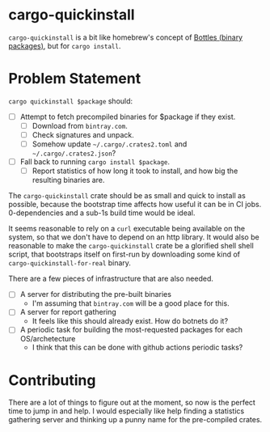 # cargo-quickinstall

`cargo-quickinstall` is a bit like homebrew's concept of [Bottles (binary packages)](https://docs.brew.sh/Bottles), but for `cargo install`.

# Problem Statement

`cargo quickinstall $package` should:

- [ ] Attempt to fetch precompiled binaries for \$package if they exist.
  - [ ] Download from `bintray.com`.
  - [ ] Check signatures and unpack.
  - [ ] Somehow update `~/.cargo/.crates2.toml` and `~/.cargo/.crates2.json`?
- [ ] Fall back to running `cargo install $package`.
  - [ ] Report statistics of how long it took to install, and how big the resulting binaries are.

The `cargo-quickinstall` crate should be as small and quick to install as possible, because the bootstrap time affects how useful it can be in CI jobs. 0-dependencies and a sub-1s build time would be ideal.

It seems reasonable to rely on a `curl` executable being available on the system, so that we don't have to depend on an http library. It would also be reasonable to make the `cargo-quickinstall` crate be a glorified shell shell script, that bootstraps itself on first-run by downloading some kind of `cargo-quickinstall-for-real` binary.

There are a few pieces of infrastructure that are also needed.

- [ ] A server for distributing the pre-built binaries
  - I'm assuming that `bintray.com` will be a good place for this.
- [ ] A server for report gathering
  - It feels like this should already exist. How do botnets do it?
- [ ] A periodic task for building the most-requested packages for each OS/archetecture
  - I think that this can be done with github actions periodic tasks?

# Contributing

There are a lot of things to figure out at the moment, so now is the perfect time to jump in and help. I would especially like help finding a statistics gathering server and thinking up a punny name for the pre-compiled crates.
